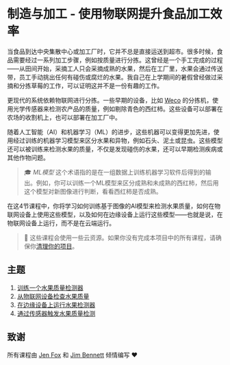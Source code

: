 <!--
CO_OP_TRANSLATOR_METADATA:
{
  "original_hash": "3764e089adf2d5801272bc0895f8498b",
  "translation_date": "2025-08-24T21:19:05+00:00",
  "source_file": "4-manufacturing/index.md",
  "language_code": "zh"
}
-->
# 制造与加工 - 使用物联网提升食品加工效率

当食品到达中央集散中心或加工厂时，它并不总是直接运送到超市。很多时候，食品需要经过一系列加工步骤，例如按质量进行分拣。这曾经是一个手工完成的过程——从田间开始，采摘工人只会采摘成熟的水果，然后在工厂里，水果会通过传送带，员工手动挑出任何有碰伤或腐烂的水果。我自己在上学期间的暑假曾经做过采摘和分拣草莓的工作，可以证明这并不是一份有趣的工作。

更现代的系统依赖物联网进行分拣。一些早期的设备，比如 [Weco](https://wecotek.com) 的分拣机，使用光学传感器来检测农产品的质量，例如剔除青色的西红柿。这些设备可以部署在农场的收割机上，也可以部署在加工厂中。

随着人工智能（AI）和机器学习（ML）的进步，这些机器可以变得更加先进，使用经过训练的机器学习模型来区分水果和异物，例如石头、泥土或昆虫。这些模型还可以被训练来检测水果的质量，不仅是发现碰伤的水果，还可以早期检测疾病或其他作物问题。

> 🎓 *ML模型* 这个术语指的是在一组数据上训练机器学习软件后得到的输出。例如，你可以训练一个ML模型来区分成熟和未成熟的西红柿，然后用这个模型对新图像进行判断，看看西红柿是否成熟。

在这4节课程中，你将学习如何训练基于图像的AI模型来检测水果质量，如何在物联网设备上使用这些模型，以及如何在边缘设备上运行这些模型——也就是说，在物联网设备上运行，而不是在云端运行。

> 💁 这些课程会使用一些云资源。如果你没有完成本项目中的所有课程，请确保你[清理你的项目](../clean-up.md)。

## 主题

1. [训练一个水果质量检测器](./lessons/1-train-fruit-detector/index.md)
1. [从物联网设备检查水果质量](./lessons/2-check-fruit-from-device/index.md)
1. [在边缘设备上运行水果检测器](./lessons/3-run-fruit-detector-edge/index.md)
1. [通过传感器触发水果质量检测](./lessons/4-trigger-fruit-detector/index.md)

## 致谢

所有课程由 [Jen Fox](https://github.com/jenfoxbot) 和 [Jim Bennett](https://GitHub.com/JimBobBennett) 倾情编写 ♥️
